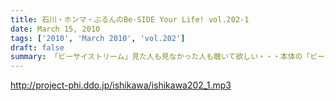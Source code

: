 ```yaml
---
title: 石川・ホンマ・ぶるんのBe-SIDE Your Life! vol.202-1
date: March 15, 2010
tags: ['2010', 'March 2010', 'vol.202']
draft: false
summary: 「ビーサイストリーム」見た人も見なかった人も聴いて欲しい・・・本体の「ビーサイ」です。別名『台所スタジオ』からお送りした全貌が明かになりますよ～～NAMAE
---
```


http://project-phi.ddo.jp/ishikawa/ishikawa202_1.mp3
